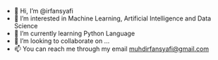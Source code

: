 - 👋 Hi, I’m @irfansyafi
- 👀 I’m interested in Machine Learning, Artificial Intelligence and Data Science
- 🌱 I’m currently learning Python Language 
- 💞️ I’m looking to collaborate on ...
- 📫 You can reach me through my email muhdirfansyafi@gmail.com

<!---
irfansyafi/irfansyafi is a ✨ special ✨ repository because its `README.md` (this file) appears on your GitHub profile.
You can click the Preview link to take a look at your changes.
--->
